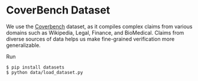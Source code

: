 # CoverBench Dataset

We use the [Coverbench](https://huggingface.co/datasets/google/coverbench) dataset, as it compiles complex claims from various domains such as Wikipedia, Legal, Finance, and BioMedical. Claims from diverse sources of data helps us make fine-grained verification more generalizable. 

Run
```
$ pip install datasets
$ python data/load_dataset.py
```



